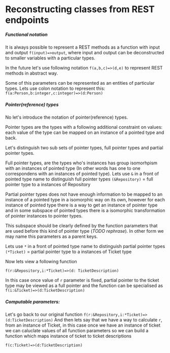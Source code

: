 # Reconstructing classes from REST endpoints

##### Functional notation

It is always possible to represent a REST methods as a function with input and output `f(input)=>output`,
where input and output can be deconstructed to smaller variables with a particular types.

In the future let's use following notation `f(a,b,c)=>(d,e)`  to represent REST methods in abstract way.

Some of this parameters can be represented as an entities of particular types. Lets use colon notation to represent 
this: `f(a:Person,b:integer,c:integer)=>(d:Person)`

##### Pointer(reference) types

No let's introduce the notation of pointer(reference) types.  

Pointer types are the types with a following additional constraint on values: each value of the type can be mapped
on an instance of a pointed type and back. 

Let's distinguish two sub sets of pointer types, full pointer types and partial pointer types.

Full pointer types, are the types who's instances has group isomorhpism with an instances of pointed type
(In other words has one to one correspondens with an instances of pointed type). Lets use `&` in a front 
of pointed type name to distinguish full pointer types `(&Repository)` = full pointer type to a instances of Repository

Partial pointer types does not have enough information to be mapped to an instance of a pointed type in a isomorphic way
on its own, however for each instance of pointed type there is a way to get an instance of pointer type and in 
some subspace of pointed types there is a isomorphic transformation of pointer instances to pointer types.

This subspace should be clearly defined by the function parameters that are used before this kind of pointer type
(*TODO rephrase*). In other form we may name this parameters as a parent keys.

Lets use `*` in a front 
of pointed type name to distinguish partial pointer types `(*Ticket)` = partial pointer type to a instances of Ticket type


Now lets view a following function

`f(r:&Repository,i:*Ticket)=>(d: TicketDescription)` 

In this case once value of `r`
parameter is fixed, partial pointer to the ticket type may be viewed as a full pointer and the function can be specialised as `f(i:&Ticket)=>(d:TicketDescription)`

##### Computable parameters:

Let's go back to our original function `f(r:&Repository,i:*Ticket)=>(d:TicketDescription)` 
And then lets say that we have a way to calculate `r`, from an instance of Ticket, in this case once we
have an instance of ticket we can caluclate values of all function parameters so we can build a function which maps 
instance of ticket to ticket descriptions

`f(c:Ticket)=>(d:TicketDescription)`

